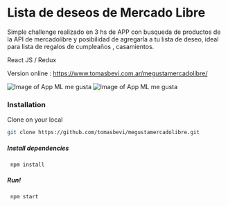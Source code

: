 # Lista de deseos de Mercado Libre
Simple challenge realizado en 3 hs de APP con busqueda de productos de la API de mercadolibre y posibilidad de agregarla a tu lista de deseo, ideal para lista de regalos de cumpleaños , casamientos.

React JS / Redux 

Version online : https://www.tomasbevi.com.ar/megustamercadolibre/

![Image of App ML me gusta](https://www.tomasbevi.com.ar/files/captura2.jpg)
![Image of App ML me gusta](https://www.tomasbevi.com.ar/files/captura1.jpg)

### Installation

Clone on your local 
```sh
git clone https://github.com/tomasbevi/megustamercadolibre.git
```

<h5>Install dependencies </h5>
<code> npm install</code>

<h5>Run! </h5>
<code> npm start</code>
